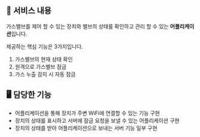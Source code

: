 ## 📜 서비스 내용

가스밸브를 제어 할 수 있는 장치와 밸브의 상태를 확인하고 관리 할 수 있는 **어플리케이션**입니다.

제공하는 핵심 기능은 3가지입니다.

1. 가스밸브의 현재 상태 확인
2. 원격으로 가스밸브 잠금
3. 가스 누출 감지 시 자동 잠금

## 🖥️ 담당한 기능

- 어플리케이션을 통해 장치가 주변 WiFi에 연결할 수 있는 기능 구현
- 장치의 상태를 표시하고 서버에 잠금 요청을 보낼 수 있는 어플리케이션 구현
- 장치의 상태를 받아 어플리케이션으로 보내는 서버 기능 일부 구현

